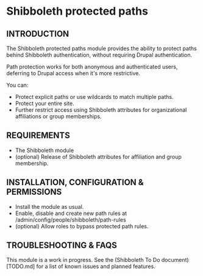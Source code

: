 Shibboleth protected paths
==========================

INTRODUCTION
------------

The Shibboleth protected paths module provides the ability to protect paths
behind Shibboleth authentication, without requiring Drupal authentication.

Path protection works for both anonymous and authenticated users, deferring to
Drupal access when it's more restrictive.

You can:
* Protect explicit paths or use wildcards to match multiple paths.
* Protect your entire site.
* Further restrict access using Shibboleth attributes for organizational
  affiliations or group memberships.


REQUIREMENTS
------------

* The Shibboleth module
* (optional) Release of Shibboleth attributes for affiliation and group
  membership.


INSTALLATION, CONFIGURATION & PERMISSIONS
------------

* Install the module as usual.
* Enable, disable and create new path rules at
  /admin/config/people/shibboleth/path-rules
* (optional) Allow roles to bypass protected path rules.


TROUBLESHOOTING & FAQS
----------------------

This module is a work in progress. See the (Shibboleth To Do document)[TODO.md]
for a list of known issues and planned features.
